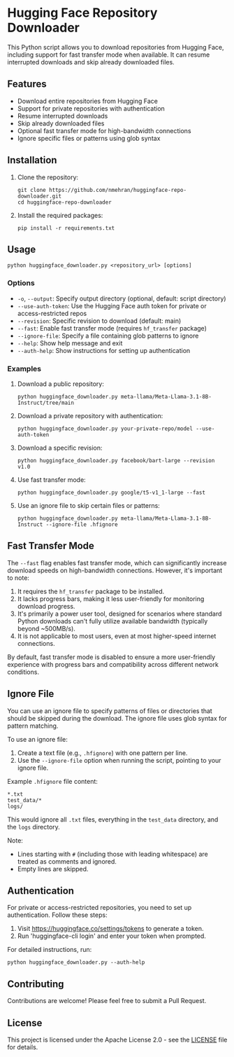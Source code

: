 # Hugging Face Repository Downloader

This Python script allows you to download repositories from Hugging Face, including support for fast transfer mode when available. It can resume interrupted downloads and skip already downloaded files.

## Features

- Download entire repositories from Hugging Face
- Support for private repositories with authentication
- Resume interrupted downloads
- Skip already downloaded files
- Optional fast transfer mode for high-bandwidth connections
- Ignore specific files or patterns using glob syntax

## Installation

1. Clone the repository:
   ```
   git clone https://github.com/nmehran/huggingface-repo-downloader.git
   cd huggingface-repo-downloader
   ```

2. Install the required packages:
   ```
   pip install -r requirements.txt
   ```

## Usage

```
python huggingface_downloader.py <repository_url> [options]
```

### Options

- `-o`, `--output`: Specify output directory (optional, default: script directory)
- `--use-auth-token`: Use the Hugging Face auth token for private or access-restricted repos
- `--revision`: Specific revision to download (default: main)
- `--fast`: Enable fast transfer mode (requires `hf_transfer` package)
- `--ignore-file`: Specify a file containing glob patterns to ignore
- `--help`: Show help message and exit
- `--auth-help`: Show instructions for setting up authentication

### Examples

1. Download a public repository:
   ```
   python huggingface_downloader.py meta-llama/Meta-Llama-3.1-8B-Instruct/tree/main
   ```

2. Download a private repository with authentication:
   ```
   python huggingface_downloader.py your-private-repo/model --use-auth-token
   ```

3. Download a specific revision:
   ```
   python huggingface_downloader.py facebook/bart-large --revision v1.0
   ```

4. Use fast transfer mode:
   ```
   python huggingface_downloader.py google/t5-v1_1-large --fast
   ```

5. Use an ignore file to skip certain files or patterns:
   ```
   python huggingface_downloader.py meta-llama/Meta-Llama-3.1-8B-Instruct --ignore-file .hfignore
   ```

## Fast Transfer Mode

The `--fast` flag enables fast transfer mode, which can significantly increase download speeds on high-bandwidth connections. However, it's important to note:

1. It requires the `hf_transfer` package to be installed.
2. It lacks progress bars, making it less user-friendly for monitoring download progress.
3. It's primarily a power user tool, designed for scenarios where standard Python downloads can't fully utilize available bandwidth (typically beyond ~500MB/s).
4. It is not applicable to most users, even at most higher-speed internet connections.

By default, fast transfer mode is disabled to ensure a more user-friendly experience with progress bars and compatibility across different network conditions.

## Ignore File

You can use an ignore file to specify patterns of files or directories that should be skipped during the download. The ignore file uses glob syntax for pattern matching.

To use an ignore file:

1. Create a text file (e.g., `.hfignore`) with one pattern per line.
2. Use the `--ignore-file` option when running the script, pointing to your ignore file.

Example `.hfignore` file content:
```
*.txt
test_data/*
logs/
```

This would ignore all `.txt` files, everything in the `test_data` directory, and the `logs` directory.

Note:
- Lines starting with `#` (including those with leading whitespace) are treated as comments and ignored.
- Empty lines are skipped.

## Authentication

For private or access-restricted repositories, you need to set up authentication. Follow these steps:

1. Visit https://huggingface.co/settings/tokens to generate a token.
2. Run 'huggingface-cli login' and enter your token when prompted.

For detailed instructions, run:
```
python huggingface_downloader.py --auth-help
```

## Contributing

Contributions are welcome! Please feel free to submit a Pull Request.

## License

This project is licensed under the Apache License 2.0 - see the [LICENSE](LICENSE) file for details.